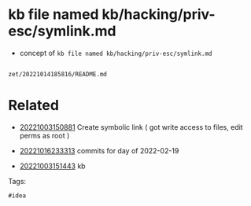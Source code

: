 # kb file named kb/hacking/priv-esc/symlink.md

- concept of `kb file named kb/hacking/priv-esc/symlink.md`

```
```

` zet/20221014185816/README.md `

# Related

- [20221003150881](/zet/20221003150881/README.md) Create symbolic link ( got write access to files, edit perms as root )

- [20221016233313](/zet/20221016233313/README.md) commits for day of 2022-02-19
- [20221003151443](/zet/20221003151443/README.md) kb

Tags:

    #idea
